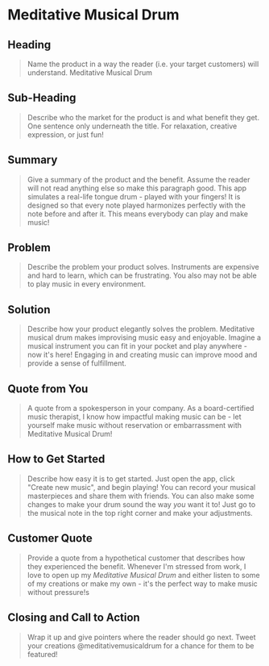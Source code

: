 # Meditative Musical Drum #
<!--
> This material was originally posted [here](http://www.quora.com/What-is-Amazons-approach-to-product-development-and-product-management). It is reproduced here for posterities sake.
There is an approach called "working backwards" that is widely used at Amazon. They work backwards from the customer, rather than starting with an idea for a product and trying to bolt customers onto it. While working backwards can be applied to any specific product decision, using this approach is especially important when developing new products or features.
For new initiatives a product manager typically starts by writing an internal press release announcing the finished product. The target audience for the press release is the new/updated product's customers, which can be retail customers or internal users of a tool or technology. Internal press releases are centered around the customer problem, how current solutions (internal or external) fail, and how the new product will blow away existing solutions.
If the benefits listed don't sound very interesting or exciting to customers, then perhaps they're not (and shouldn't be built). Instead, the product manager should keep iterating on the press release until they've come up with benefits that actually sound like benefits. Iterating on a press release is a lot less expensive than iterating on the product itself (and quicker!).
If the press release is more than a page and a half, it is probably too long. Keep it simple. 3-4 sentences for most paragraphs. Cut out the fat. Don't make it into a spec. You can accompany the press release with a FAQ that answers all of the other business or execution questions so the press release can stay focused on what the customer gets. My rule of thumb is that if the press release is hard to write, then the product is probably going to suck. Keep working at it until the outline for each paragraph flows.
Oh, and I also like to write press-releases in what I call "Oprah-speak" for mainstream consumer products. Imagine you're sitting on Oprah's couch and have just explained the product to her, and then you listen as she explains it to her audience. That's "Oprah-speak", not "Geek-speak".
Once the project moves into development, the press release can be used as a touchstone; a guiding light. The product team can ask themselves, "Are we building what is in the press release?" If they find they're spending time building things that aren't in the press release (overbuilding), they need to ask themselves why. This keeps product development focused on achieving the customer benefits and not building extraneous stuff that takes longer to build, takes resources to maintain, and doesn't provide real customer benefit (at least not enough to warrant inclusion in the press release).
 -->
## Heading ##
  > Name the product in a way the reader (i.e. your target customers) will understand.
  Meditative Musical Drum
## Sub-Heading ##
  > Describe who the market for the product is and what benefit they get. One sentence only underneath the title.
  For relaxation, creative expression, or just fun!
## Summary ##
  > Give a summary of the product and the benefit. Assume the reader will not read anything else so make this paragraph good.
  This app simulates a real-life tongue drum - played with your fingers! It is designed so that every note played harmonizes perfectly with the note before and after it. This means everybody can play and make music!
## Problem ##
  > Describe the problem your product solves.
  Instruments are expensive and hard to learn, which can be frustrating. You also may not be able to play music in every environment.
## Solution ##
  > Describe how your product elegantly solves the problem.
  Meditative musical drum makes improvising music easy and enjoyable. Imagine a musical instrument you can fit in your pocket and play anywhere - now it's here! Engaging in and creating music can improve mood and provide a sense of fulfillment.
## Quote from You ##
  > A quote from a spokesperson in your company.
  As a board-certified music therapist, I know how impactful making music can be - let yourself make music without reservation or embarrassment with Meditative Musical Drum!
## How to Get Started ##
  > Describe how easy it is to get started.
  Just open the app, click "Create new music", and begin playing! You can record your musical masterpieces and share them with friends. You can also make some changes to make your drum sound the way _you_ want it to! Just go to the musical note in the top right corner and make your adjustments.
## Customer Quote ##
  > Provide a quote from a hypothetical customer that describes how they experienced the benefit.
  Whenever I'm stressed from work, I love to open up my _Meditative Musical Drum_ and either listen to some of my creations or make my own - it's the perfect way to make music without pressure!s
## Closing and Call to Action ##
  > Wrap it up and give pointers where the reader should go next.
  Tweet your creations @meditativemusicaldrum for a chance for them to be featured!